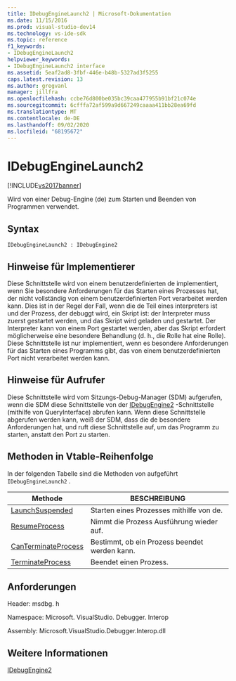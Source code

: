 ```yaml
---
title: IDebugEngineLaunch2 | Microsoft-Dokumentation
ms.date: 11/15/2016
ms.prod: visual-studio-dev14
ms.technology: vs-ide-sdk
ms.topic: reference
f1_keywords:
- IDebugEngineLaunch2
helpviewer_keywords:
- IDebugEngineLaunch2 interface
ms.assetid: 5eaf2ad8-3fbf-446e-b48b-5327ad3f5255
caps.latest.revision: 13
ms.author: gregvanl
manager: jillfra
ms.openlocfilehash: ccbe76d800be035bc39caa477955b91bf21c074e
ms.sourcegitcommit: 6cfffa72af599a9d667249caaaa411bb28ea69fd
ms.translationtype: MT
ms.contentlocale: de-DE
ms.lasthandoff: 09/02/2020
ms.locfileid: "68195672"
---
```

# <a name="idebugenginelaunch2"></a>IDebugEngineLaunch2
[!INCLUDE[vs2017banner](../../../includes/vs2017banner.md)]

Wird von einer Debug-Engine (de) zum Starten und Beenden von Programmen verwendet.  
  
## <a name="syntax"></a>Syntax  
  
```  
IDebugEngineLaunch2 : IDebugEngine2  
```  
  
## <a name="notes-for-implementers"></a>Hinweise für Implementierer  
 Diese Schnittstelle wird von einem benutzerdefinierten de implementiert, wenn Sie besondere Anforderungen für das Starten eines Prozesses hat, der nicht vollständig von einem benutzerdefinierten Port verarbeitet werden kann. Dies ist in der Regel der Fall, wenn die de Teil eines interpreters ist und der Prozess, der debuggt wird, ein Skript ist: der Interpreter muss zuerst gestartet werden, und das Skript wird geladen und gestartet. Der Interpreter kann von einem Port gestartet werden, aber das Skript erfordert möglicherweise eine besondere Behandlung (d. h., die Rolle hat eine Rolle). Diese Schnittstelle ist nur implementiert, wenn es besondere Anforderungen für das Starten eines Programms gibt, das von einem benutzerdefinierten Port nicht verarbeitet werden kann.  
  
## <a name="notes-for-callers"></a>Hinweise für Aufrufer  
 Diese Schnittstelle wird vom Sitzungs-Debug-Manager (SDM) aufgerufen, wenn die SDM diese Schnittstelle von der [IDebugEngine2](../../../extensibility/debugger/reference/idebugengine2.md) -Schnittstelle (mithilfe von QueryInterface) abrufen kann. Wenn diese Schnittstelle abgerufen werden kann, weiß der SDM, dass die de besondere Anforderungen hat, und ruft diese Schnittstelle auf, um das Programm zu starten, anstatt den Port zu starten.  
  
## <a name="methods-in-vtable-order"></a>Methoden in Vtable-Reihenfolge  
 In der folgenden Tabelle sind die Methoden von aufgeführt `IDebugEngineLaunch2` .  
  
|Methode|BESCHREIBUNG|  
|------------|-----------------|  
|[LaunchSuspended](../../../extensibility/debugger/reference/idebugenginelaunch2-launchsuspended.md)|Starten eines Prozesses mithilfe von de.|  
|[ResumeProcess](../../../extensibility/debugger/reference/idebugenginelaunch2-resumeprocess.md)|Nimmt die Prozess Ausführung wieder auf.|  
|[CanTerminateProcess](../../../extensibility/debugger/reference/idebugenginelaunch2-canterminateprocess.md)|Bestimmt, ob ein Prozess beendet werden kann.|  
|[TerminateProcess](../../../extensibility/debugger/reference/idebugenginelaunch2-terminateprocess.md)|Beendet einen Prozess.|  
  
## <a name="requirements"></a>Anforderungen  
 Header: msdbg. h  
  
 Namespace: Microsoft. VisualStudio. Debugger. Interop  
  
 Assembly: Microsoft.VisualStudio.Debugger.Interop.dll  
  
## <a name="see-also"></a>Weitere Informationen  
 [IDebugEngine2](../../../extensibility/debugger/reference/idebugengine2.md)
